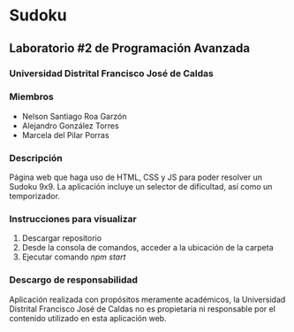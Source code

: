 # Sudoku
## Laboratorio #2 de Programación Avanzada
### Universidad Distrital Francisco José de Caldas

### Miembros
- Nelson Santiago Roa Garzón
- Alejandro González Torres
- Marcela del Pilar Porras

### Descripción
Página web que haga uso de HTML, CSS y JS para poder resolver un Sudoku 9x9.
La aplicación incluye un selector de dificultad, así como un temporizador.

### Instrucciones para visualizar
1. Descargar repositorio
2. Desde la consola de comandos, acceder a la ubicación de la carpeta
3. Ejecutar comando *npm start*

### Descargo de responsabilidad
Aplicación realizada con propósitos meramente académicos, 
la Universidad Distrital Francisco José de Caldas no es propietaria
ni responsable por el contenido utilizado en esta aplicación web.

